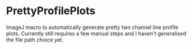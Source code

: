 # PrettyProfilePlots
ImageJ macro to automatically generate pretty two channel line profile plots.
Currently still requires a few manual steps and I haven't generalised the file path choice yet.
